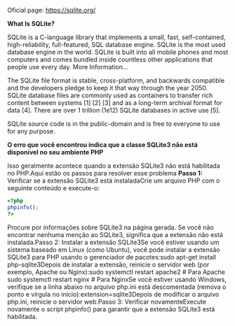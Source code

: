 Oficial page: https://sqlite.org/

**What Is SQLite?**

SQLite is a C-language library that implements a small, fast, self-contained, high-reliability, full-featured, SQL database engine. SQLite is the most used database engine in the world. SQLite is built into all mobile phones and most computers and comes bundled inside countless other applications that people use every day. More Information...

The SQLite file format is stable, cross-platform, and backwards compatible and the developers pledge to keep it that way through the year 2050. SQLite database files are commonly used as containers to transfer rich content between systems [1] [2] [3] and as a long-term archival format for data [4]. There are over 1 trillion (1e12) SQLite databases in active use [5].

SQLite source code is in the public-domain and is free to everyone to use for any purpose.

**O erro que você encontrou indica que a classe SQLite3 não está disponível no seu ambiente PHP**

Isso geralmente acontece quando a extensão SQLite3 não está habilitada no PHP.Aqui estão os passos para resolver esse problema
**Passo 1:** Verificar se a extensão SQLite3 está instaladaCrie um arquivo PHP com o seguinte conteúdo e execute-o:

```php
<?php
phpinfo();
?>
```

Procure por informações sobre SQLite3 na página gerada. Se você não encontrar nenhuma menção ao SQLite3, significa que a extensão não está instalada.Passo 2: Instalar a extensão SQLite3Se você estiver usando um sistema baseado em Linux (como Ubuntu), você pode instalar a extensão SQLite3 para PHP usando o gerenciador de pacotes:sudo apt-get install php-sqlite3Depois de instalar a extensão, reinicie o servidor web (por exemplo, Apache ou Nginx):sudo systemctl restart apache2  # Para Apache
sudo systemctl restart nginx    # Para NginxSe você estiver usando Windows, verifique se a linha abaixo no arquivo php.ini está descomentada (remova o ponto e vírgula no início):extension=sqlite3Depois de modificar o arquivo php.ini, reinicie o servidor web.Passo 3: Verificar novamenteExecute novamente o script phpinfo() para garantir que a extensão SQLite3 está habilitada.